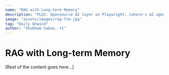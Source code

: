 ```yaml
---
name: "RAG with Long-term Memory"
description: "PLUS: Opensource AI layer on Playwright, Cohere's AI agents for enterprise"
image: "assets/images/rag-ltm.jpg"
tag: "Daily Unwind"
author: "Shubham Saboo, +1"
---
```


# RAG with Long-term Memory

[Rest of the content goes here...]